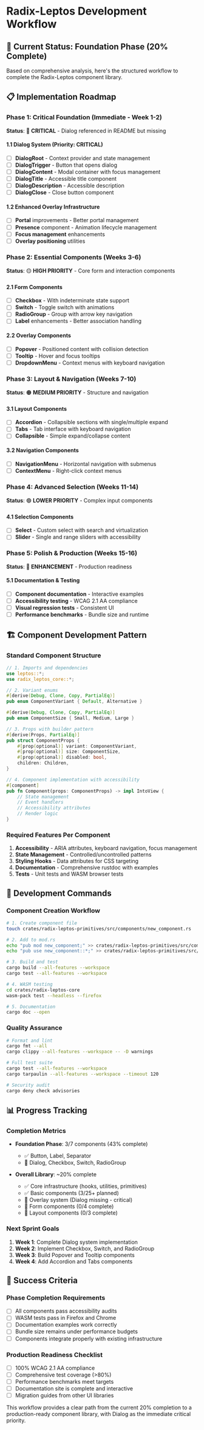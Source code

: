 # Radix-Leptos Development Workflow

## 🎯 Current Status: Foundation Phase (20% Complete)

Based on comprehensive analysis, here's the structured workflow to complete the Radix-Leptos component library.

## 📋 Implementation Roadmap

### Phase 1: Critical Foundation (Immediate - Week 1-2)
**Status**: 🔴 **CRITICAL** - Dialog referenced in README but missing

#### 1.1 Dialog System (Priority: CRITICAL)
- [ ] **DialogRoot** - Context provider and state management
- [ ] **DialogTrigger** - Button that opens dialog
- [ ] **DialogContent** - Modal container with focus management
- [ ] **DialogTitle** - Accessible title component
- [ ] **DialogDescription** - Accessible description
- [ ] **DialogClose** - Close button component

#### 1.2 Enhanced Overlay Infrastructure
- [ ] **Portal** improvements - Better portal management
- [ ] **Presence** component - Animation lifecycle management
- [ ] **Focus management** enhancements
- [ ] **Overlay positioning** utilities

### Phase 2: Essential Components (Weeks 3-6)
**Status**: 🟡 **HIGH PRIORITY** - Core form and interaction components

#### 2.1 Form Components
- [ ] **Checkbox** - With indeterminate state support
- [ ] **Switch** - Toggle switch with animations
- [ ] **RadioGroup** - Group with arrow key navigation
- [ ] **Label** enhancements - Better association handling

#### 2.2 Overlay Components
- [ ] **Popover** - Positioned content with collision detection
- [ ] **Tooltip** - Hover and focus tooltips
- [ ] **DropdownMenu** - Context menus with keyboard navigation

### Phase 3: Layout & Navigation (Weeks 7-10)
**Status**: 🟠 **MEDIUM PRIORITY** - Structure and navigation

#### 3.1 Layout Components
- [ ] **Accordion** - Collapsible sections with single/multiple expand
- [ ] **Tabs** - Tab interface with keyboard navigation
- [ ] **Collapsible** - Simple expand/collapse content

#### 3.2 Navigation Components
- [ ] **NavigationMenu** - Horizontal navigation with submenus
- [ ] **ContextMenu** - Right-click context menus

### Phase 4: Advanced Selection (Weeks 11-14)
**Status**: 🟢 **LOWER PRIORITY** - Complex input components

#### 4.1 Selection Components
- [ ] **Select** - Custom select with search and virtualization
- [ ] **Slider** - Single and range sliders with accessibility

### Phase 5: Polish & Production (Weeks 15-16)
**Status**: 🔵 **ENHANCEMENT** - Production readiness

#### 5.1 Documentation & Testing
- [ ] **Component documentation** - Interactive examples
- [ ] **Accessibility testing** - WCAG 2.1 AA compliance
- [ ] **Visual regression tests** - Consistent UI
- [ ] **Performance benchmarks** - Bundle size and runtime

## 🏗️ Component Development Pattern

### Standard Component Structure
```rust
// 1. Imports and dependencies
use leptos::*;
use radix_leptos_core::*;

// 2. Variant enums
#[derive(Debug, Clone, Copy, PartialEq)]
pub enum ComponentVariant { Default, Alternative }

#[derive(Debug, Clone, Copy, PartialEq)]
pub enum ComponentSize { Small, Medium, Large }

// 3. Props with builder pattern
#[derive(Props, PartialEq)]
pub struct ComponentProps {
    #[prop(optional)] variant: ComponentVariant,
    #[prop(optional)] size: ComponentSize,
    #[prop(optional)] disabled: bool,
    children: Children,
}

// 4. Component implementation with accessibility
#[component]
pub fn Component(props: ComponentProps) -> impl IntoView {
    // State management
    // Event handlers
    // Accessibility attributes
    // Render logic
}
```

### Required Features Per Component
1. **Accessibility** - ARIA attributes, keyboard navigation, focus management
2. **State Management** - Controlled/uncontrolled patterns
3. **Styling Hooks** - Data attributes for CSS targeting
4. **Documentation** - Comprehensive rustdoc with examples
5. **Tests** - Unit tests and WASM browser tests

## 🔧 Development Commands

### Component Creation Workflow
```bash
# 1. Create component file
touch crates/radix-leptos-primitives/src/components/new_component.rs

# 2. Add to mod.rs
echo "pub mod new_component;" >> crates/radix-leptos-primitives/src/components/mod.rs
echo "pub use new_component::*;" >> crates/radix-leptos-primitives/src/components/mod.rs

# 3. Build and test
cargo build --all-features --workspace
cargo test --all-features --workspace

# 4. WASM testing
cd crates/radix-leptos-core
wasm-pack test --headless --firefox

# 5. Documentation
cargo doc --open
```

### Quality Assurance
```bash
# Format and lint
cargo fmt --all
cargo clippy --all-features --workspace -- -D warnings

# Full test suite
cargo test --all-features --workspace
cargo tarpaulin --all-features --workspace --timeout 120

# Security audit
cargo deny check advisories
```

## 📊 Progress Tracking

### Completion Metrics
- **Foundation Phase**: 3/7 components (43% complete)
  - ✅ Button, Label, Separator
  - 🔴 Dialog, Checkbox, Switch, RadioGroup

- **Overall Library**: ~20% complete
  - ✅ Core infrastructure (hooks, utilities, primitives)
  - ✅ Basic components (3/25+ planned)
  - 🔴 Overlay system (Dialog missing - critical)
  - 🔴 Form components (0/4 complete)
  - 🔴 Layout components (0/3 complete)

### Next Sprint Goals
1. **Week 1**: Complete Dialog system implementation
2. **Week 2**: Implement Checkbox, Switch, and RadioGroup
3. **Week 3**: Build Popover and Tooltip components
4. **Week 4**: Add Accordion and Tabs components

## 🎯 Success Criteria

### Phase Completion Requirements
- [ ] All components pass accessibility audits
- [ ] WASM tests pass in Firefox and Chrome
- [ ] Documentation examples work correctly
- [ ] Bundle size remains under performance budgets
- [ ] Components integrate properly with existing infrastructure

### Production Readiness Checklist
- [ ] 100% WCAG 2.1 AA compliance
- [ ] Comprehensive test coverage (>80%)
- [ ] Performance benchmarks meet targets
- [ ] Documentation site is complete and interactive
- [ ] Migration guides from other UI libraries

This workflow provides a clear path from the current 20% completion to a production-ready component library, with Dialog as the immediate critical priority.